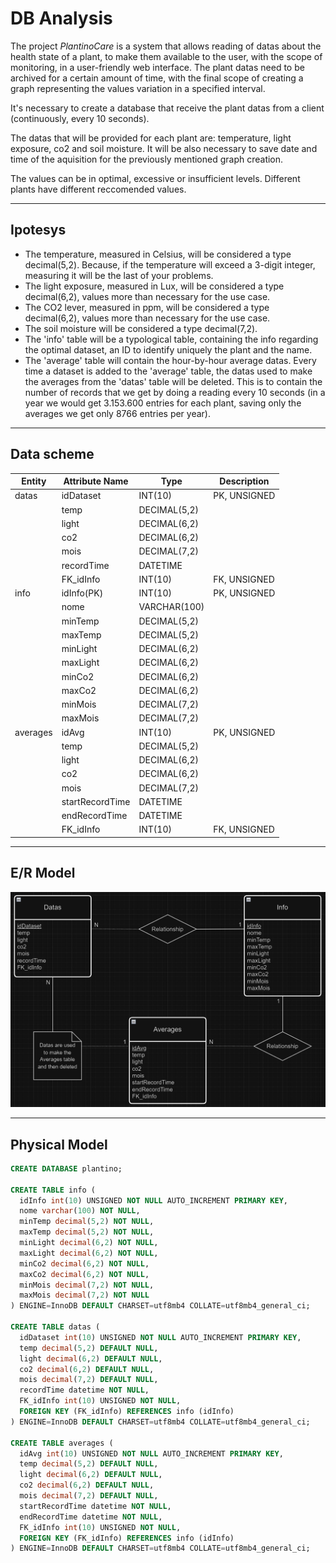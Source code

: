 # DB Analysis
The project *PlantinoCare* is a system that allows reading of datas about the health state of a plant, to make them available to the user, with the scope of monitoring, in a user-friendly web interface.
The plant datas need to be archived for a certain amount of time, with the final scope of creating a graph representing the values variation in a specified interval.

It's necessary to create a database that receive the plant datas from a client (continuously, every 10 seconds).

The datas that will be provided for each plant are: temperature, light exposure, co2 and soil moisture. It will be also necessary to save date and time of the aquisition for the previously mentioned graph creation.

The values can be in optimal, excessive or insufficient levels. Different plants have different reccomended values. 

---
## Ipotesys
- The temperature, measured in Celsius, will be considered a type decimal(5,2). Because, if the temperature will exceed a 3-digit integer, measuring it will be the last of your problems.
- The light exposure, measured in Lux, will be considered a type decimal(6,2), values more than necessary for the use case.
- The CO2 lever, measured in ppm, will be considered a type decimal(6,2), values more than necessary for the use case.
- The soil moisture will be considered a type decimal(7,2).
- The 'info' table will be a typological table, containing the info regarding the optimal dataset, an ID to identify uniquely the plant and the name.
- The 'average' table will contain the hour-by-hour average datas. Every time a dataset is added to the 'average' table, the datas used to make the averages from the 'datas' table will be deleted. This is to contain the number of records that we get by doing a reading every 10 seconds (in a year we would get 3.153.600 entries for each plant, saving only the averages we get only 8766 entries per year).

---
## Data scheme

| Entity  | Attribute Name | Type | Description|
| -------- | -------- | -------- | -------- |
| datas | idDataset | INT(10) | PK, UNSIGNED|
|  | temp | DECIMAL(5,2) | |
|  | light | DECIMAL(6,2) | |
|  | co2 | DECIMAL(6,2) | |
|  | mois | DECIMAL(7,2) | |
|  | recordTime | DATETIME | |
|  | FK_idInfo | INT(10) | FK, UNSIGNED |
| info  | idInfo(PK) | INT(10) | PK, UNSIGNED|
|  | nome | VARCHAR(100) | |
|  | minTemp | DECIMAL(5,2) | |
|  | maxTemp | DECIMAL(5,2) | |
|  | minLight | DECIMAL(6,2) | |
|  | maxLight | DECIMAL(6,2) | |
|  | minCo2 | DECIMAL(6,2) | |
|  | maxCo2 | DECIMAL(6,2) | |
|  | minMois | DECIMAL(7,2) | |
|  | maxMois | DECIMAL(7,2) | |
| averages | idAvg | INT(10) | PK, UNSIGNED|
|  | temp | DECIMAL(5,2) | |
|  | light | DECIMAL(6,2) | |
|  | co2 | DECIMAL(6,2) | |
|  | mois | DECIMAL(7,2) | |
|  | startRecordTime | DATETIME | |
|  | endRecordTime | DATETIME | |
|  | FK_idInfo | INT(10) | FK, UNSIGNED |

---
## E/R Model 
![E-R](../img/E-R.png)

---
## Physical Model 

```SQL
CREATE DATABASE plantino;

CREATE TABLE info (
  idInfo int(10) UNSIGNED NOT NULL AUTO_INCREMENT PRIMARY KEY,
  nome varchar(100) NOT NULL,
  minTemp decimal(5,2) NOT NULL,
  maxTemp decimal(5,2) NOT NULL,
  minLight decimal(6,2) NOT NULL,
  maxLight decimal(6,2) NOT NULL,
  minCo2 decimal(6,2) NOT NULL,
  maxCo2 decimal(6,2) NOT NULL,
  minMois decimal(7,2) NOT NULL,
  maxMois decimal(7,2) NOT NULL
) ENGINE=InnoDB DEFAULT CHARSET=utf8mb4 COLLATE=utf8mb4_general_ci;

CREATE TABLE datas (
  idDataset int(10) UNSIGNED NOT NULL AUTO_INCREMENT PRIMARY KEY,
  temp decimal(5,2) DEFAULT NULL,
  light decimal(6,2) DEFAULT NULL,
  co2 decimal(6,2) DEFAULT NULL,
  mois decimal(7,2) DEFAULT NULL,
  recordTime datetime NOT NULL,
  FK_idInfo int(10) UNSIGNED NOT NULL,
  FOREIGN KEY (FK_idInfo) REFERENCES info (idInfo)
) ENGINE=InnoDB DEFAULT CHARSET=utf8mb4 COLLATE=utf8mb4_general_ci;

CREATE TABLE averages (
  idAvg int(10) UNSIGNED NOT NULL AUTO_INCREMENT PRIMARY KEY,
  temp decimal(5,2) DEFAULT NULL,
  light decimal(6,2) DEFAULT NULL,
  co2 decimal(6,2) DEFAULT NULL,
  mois decimal(7,2) DEFAULT NULL,
  startRecordTime datetime NOT NULL,
  endRecordTime datetime NOT NULL,
  FK_idInfo int(10) UNSIGNED NOT NULL,
  FOREIGN KEY (FK_idInfo) REFERENCES info (idInfo)
) ENGINE=InnoDB DEFAULT CHARSET=utf8mb4 COLLATE=utf8mb4_general_ci;
```
